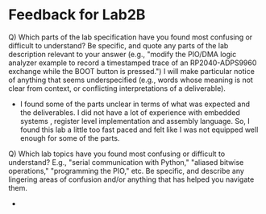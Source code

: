 # Feedback for Lab2B


Q) Which parts of the lab specification have you found most confusing or difficult to understand? Be specific, and quote any parts of the lab description relevant to your answer (e.g., "modify the PIO/DMA logic analyzer example to record a timestamped trace of an RP2040-ADPS9960 exchange while the BOOT button is pressed.") I will make particular notice of anything that seems underspecified (e.g., words whose meaning is not clear from context, or conflicting interpretations of a deliverable).


- I found some of the parts unclear in terms of what was expected and the deliverables. I did not have a lot of experience with embedded systems , register level implementation and assembly language. So, I found this lab a little too fast paced and felt like I was not equipped well enough for some of the parts. 


Q) Which lab topics have you found most confusing or difficult to understand? E.g., "serial communication with Python," "aliased bitwise operations," "programming the PIO," etc. Be specific, and describe any lingering areas of confusion and/or anything that has helped you navigate them.

- 

